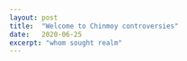 ```yaml
---
layout: post
title:  "Welcome to Chinmoy controversies"
date:   2020-06-25
excerpt: "whom sought realm"
---
```


